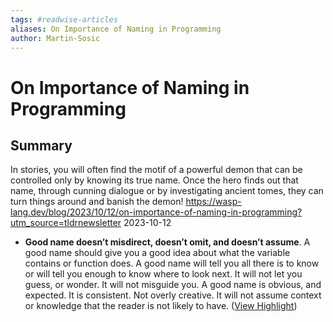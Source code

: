 ```yaml
---
tags: #readwise-articles
aliases: On Importance of Naming in Programming
author: Martin-Sosic
---
```

# On Importance of Naming in Programming

## Summary
In stories, you will often find the motif of a powerful demon that can be controlled only by knowing its true name. Once the hero finds out that name, through cunning dialogue or by investigating ancient tomes, they can turn things around and banish the demon!
https://wasp-lang.dev/blog/2023/10/12/on-importance-of-naming-in-programming?utm_source=tldrnewsletter
2023-10-12

- **Good name doesn’t misdirect, doesn’t omit, and doesn’t assume**.
  A good name should give you a good idea about what the variable contains or function does. A good name will tell you all there is to know or will tell you enough to know where to look next. It will not let you guess, or wonder. It will not misguide you. A good name is obvious, and expected. It is consistent. Not overly creative. It will not assume context or knowledge that the reader is not likely to have. ([View Highlight](https://read.readwise.io/read/01hcqhgcwqh3fza5132b3cqwq2))

